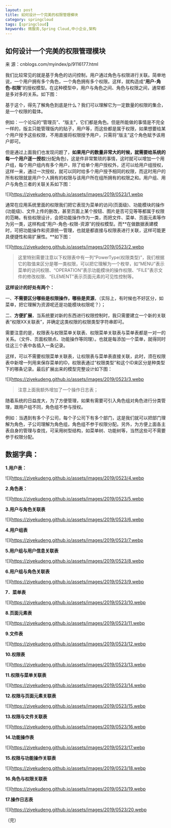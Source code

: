 ```yaml
---
layout: post
title: 如何设计一个完美的权限管理模块
category: springcloud
tags: [springcloud]
keywords: 微服务,Spring Cloud,中小企业,架构
---
```


 
 

## 如何设计一个完美的权限管理模块



来 源：cnblogs.com/myindex/p/9116177.html

我们比较常见的就是基于角色的访问控制，用户通过角色与权限进行关联。简单地说，一个用户拥有多个角色，一个角色拥有多个权限。这样，就构造成“**用户-角色-权限**”的授权模型。在这种模型中，用户与角色之间、角色与权限之间，通常都是多对多的关系。如下图： 

基于这个，得先了解角色到底是什么？我们可以理解它为一定数量的权限的集合，是一个权限的载体。

例如：一个论坛的“管理员”、“版主”，它们都是角色。但是所能做的事情是不完全一样的，版主只能管理版内的贴子，用户等，而这些都是属于权限，如果想要给某个用户授予这些权限，不用直接将权限授予用户，只需将“版主”这个角色赋予该用户即可。

但是通过上面我们也发现问题了，**如果用户的数量非常大的时候，就需要给系统的每一个用户逐一授权**(分配角色)，这是件非常繁琐的事情，这时就可以增加一个用户组，每个用户组内有多个用户，除了给单个用户授权外，还可以给用户组授权，这样一来，通过一次授权，就可以同时给多个用户授予相同的权限，而这时用户的所有权限就是用户个人拥有的权限与该用户所在组所拥有的权限之和。用户组、用户与角色三者的关联关系如下图：

![](https://ziyekudeng.github.io/assets/images/2019/0523/1.webp

通常在应用系统里面的权限我们把它表现为菜单的访问(页面级)、功能模块的操作(功能级)、文件上传的删改，甚至页面上某个按钮、图片是否可见等等都属于权限的范畴。有些权限设计，会把功能操作作为一类，而把文件、菜单、页面元素等作为另一类，这样构成“用户-角色-权限-资源”的授权模型。而**在做数据表建模时，可把功能操作和资源统一管理，也就是都直接与权限表进行关联，这样可能更具便捷性和易扩展性。**如下图：

![](https://ziyekudeng.github.io/assets/images/2019/0523/2.webp

> 这里特别需要注意以下权限表中有一列“PowerType(权限类型)”，我们根据它的取值来区分是哪一类权限，可以把它理解为一个枚举，如“MENU”表示菜单的访问权限、“OPERATION”表示功能模块的操作权限、“FILE”表示文件的修改权限、“ELEMENT”表示页面元素的可见性控制等。

**这样设计的好处有两个：**

一、**不需要区分哪些是权限操作，哪些是资源**，（实际上，有时候也不好区分，如菜单，把它理解为资源呢还是功能模块权限呢？）；

二、**方便扩展**，当系统要对新的东西进行权限控制时，我只需要建立一个新的关联表“权限XX关联表”，并确定这类权限的权限类型字符串即可。

需要注意的是，权限表与权限菜单关联表、权限菜单关联表与菜单表都是一对一的关系。（文件、页面权限点、功能操作等同理）。也就是每添加一个菜单，就得同时往这三个表中各插入一条记录。

这样，可以不需要权限菜单关联表，让权限表与菜单表直接关联，此时，须在权限表中新增一列用来保存菜单的ID，权限表通过“权限类型”和这个ID来区分是种类型下的哪条记录。最后扩展出来的模型完整设计如下图：


![](https://ziyekudeng.github.io/assets/images/2019/0523/3.webp

> 注意上面我额外增加了一个操作日志表；

随着系统的日益庞大，为了方便管理，如果有需要可引入角色组对角色进行分类管理，跟用户组不同，角色组不参与授权。

例如：当遇到有多个子公司，每个子公司下有多个部门，这是我们就可以把部门理解为角色，子公司理解为角色组，角色组不参于权限分配。另外，为方便上面各主表自身的管理与查找，可采用树型结构，如菜单树、功能树等，当然这些可不需要参于权限分配。

## 数据字典：

**1.用户表：**


![](https://ziyekudeng.github.io/assets/images/2019/0523/4.webp

**2.角色表：**

![](https://ziyekudeng.github.io/assets/images/2019/0523/5.webp

**3.用户与角色关联表**

![](https://ziyekudeng.github.io/assets/images/2019/0523/6.webp

**4.用户组表**

![](https://ziyekudeng.github.io/assets/images/2019/0523/7.webp

**5.用户组与用户信息关联表**

![](https://ziyekudeng.github.io/assets/images/2019/0523/8.webp


**6.用户组与角色关联表**

![](https://ziyekudeng.github.io/assets/images/2019/0523/9.webp


**7．菜单表**

![](https://ziyekudeng.github.io/assets/images/2019/0523/10.webp


**8.页面元素表**

![](https://ziyekudeng.github.io/assets/images/2019/0523/11.webp


**9.文件表**

![](https://ziyekudeng.github.io/assets/images/2019/0523/12.webp


**10.权限表**

![](https://ziyekudeng.github.io/assets/images/2019/0523/13.webp


**11.权限与菜单关联表**

![](https://ziyekudeng.github.io/assets/images/2019/0523/14.webp


**12.权限与页面元素关联表**

![](https://ziyekudeng.github.io/assets/images/2019/0523/15.webp


**13.权限与文件关联表**

![](https://ziyekudeng.github.io/assets/images/2019/0523/16.webp


**14.功能操作表**

![](https://ziyekudeng.github.io/assets/images/2019/0523/17.webp


**15.权限与功能操作关联表**

![](https://ziyekudeng.github.io/assets/images/2019/0523/18.webp


**16.角色与权限关联表**

![](https://ziyekudeng.github.io/assets/images/2019/0523/19.webp


**17.操作日志表**

![](https://ziyekudeng.github.io/assets/images/2019/0523/20.webp


（完）

